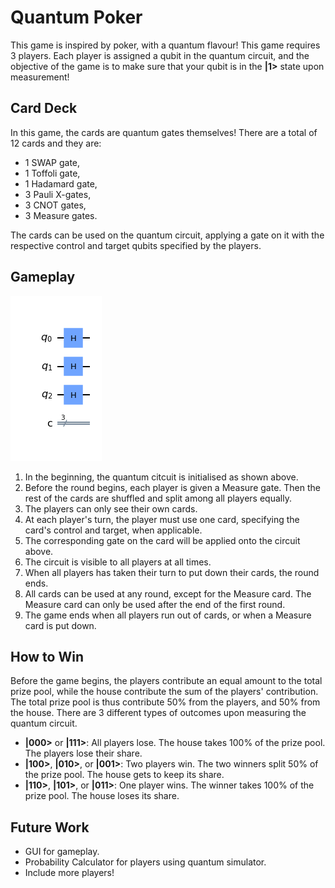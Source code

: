 # Quantum Poker

This game is inspired by poker, with a quantum flavour! This game requires 3 players. Each player is assigned a qubit in the quantum circuit, and the objective of the game is to make sure that your qubit is in the **|1>** state upon measurement!

## Card Deck
In this game, the cards are quantum gates themselves! There are a total of 12 cards and they are:
* 1 SWAP gate,
* 1 Toffoli gate,
* 1 Hadamard gate,
* 3 Pauli X-gates,
* 3 CNOT gates,
* 3 Measure gates.

The cards can be used on the quantum circuit, applying a gate on it with the respective control and target qubits specified by the players.
  
## Gameplay
![](figures/initial_circuit.png)
1. In the beginning, the quantum citcuit is initialised as shown above.
2. Before the round begins, each player is given a Measure gate. Then the rest of the cards are shuffled and split among all players equally. 
3. The players can only see their own cards. 
4. At each player's turn, the player must use one card, specifying the card's control and target, when applicable.
5. The corresponding gate on the card will be applied onto the circuit above.
6. The circuit is visible to all players at all times.
7. When all players has taken their turn to put down their cards, the round ends.
8. All cards can be used at any round, except for the Measure card. The Measure card can only be used after the end of the first round.
9. The game ends when all players run out of cards, or when a Measure card is put down.

## How to Win
Before the game begins, the players contribute an equal amount to the total prize pool, while the house contribute the sum of the players' contribution. The total prize pool is thus contribute 50% from the players, and 50% from the house. 
There are 3 different types of outcomes upon measuring the quantum circuit.
* **|000>** or **|111>**: All players lose. The house takes 100% of the prize pool. The players lose their share.
* **|100>**, **|010>**, or **|001>**: Two players win. The two winners split 50% of the prize pool. The house gets to keep its share.
* **|110>**, **|101>**, or **|011>**: One player wins. The winner takes 100% of the prize pool. The house loses its share.

## Future Work
* GUI for gameplay.
* Probability Calculator for players using quantum simulator.
* Include more players!